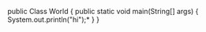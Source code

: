 public Class World
{
     public static void main(String[] args)
     {
        System.out.println("hi");*
     }
}
